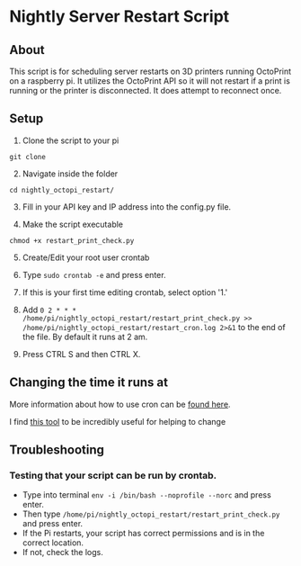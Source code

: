 # Nightly Server Restart Script

## About
This script is for scheduling server restarts on 3D printers running OctoPrint on a raspberry pi. It utilizes the OctoPrint API so it will not restart if a print is running or the printer is disconnected. It does attempt to reconnect once.

## Setup

1. Clone the script to your pi
```
git clone 
```

2. Navigate inside the folder
```
cd nightly_octopi_restart/
```

3. Fill in your API key and IP address into the config.py file.


4. Make the script executable 
```
chmod +x restart_print_check.py
```

5. Create/Edit your root user crontab

  1. Type `sudo crontab -e` and press enter.
  2. If this is your first time editing crontab, select option '1.' 
  3. Add `0 2 * * * /home/pi/nightly_octopi_restart/restart_print_check.py >> /home/pi/nightly_octopi_restart/restart_cron.log 2>&1` to the end of the file. By default it runs at 2 am.
  4. Press CTRL S and then CTRL X.

## Changing the time it runs at

More information about how to use cron can be [found here](https://www.raspberrypi.org/documentation/linux/usage/cron.md).

I find [this tool](https://crontab.guru/) to be incredibly useful for helping to change 

## Troubleshooting

### Testing that your script can be run by crontab.
- Type into terminal `env -i /bin/bash --noprofile --norc` and press enter.
- Then type `/home/pi/nightly_octopi_restart/restart_print_check.py` and press enter.
- If the Pi restarts, your script has correct permissions and is in the correct location.
- If not, check the logs.
